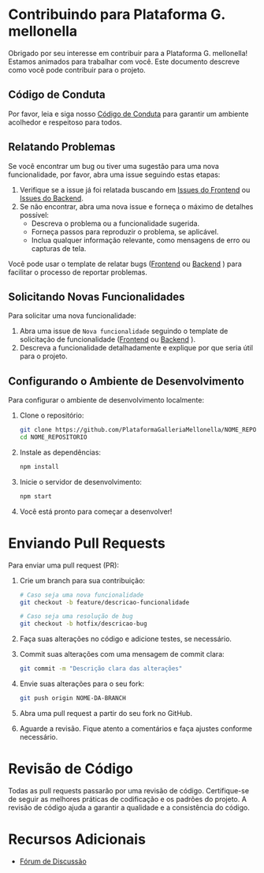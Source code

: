# Contribuindo para Plataforma G. mellonella

Obrigado por seu interesse em contribuir para a Plataforma G. mellonella! Estamos animados para trabalhar com você. Este documento descreve como você pode contribuir para o projeto.

## Código de Conduta

Por favor, leia e siga nosso [Código de Conduta](CODE_OF_CONDUCT.md) para garantir um ambiente acolhedor e respeitoso para todos.

## Relatando Problemas

Se você encontrar um bug ou tiver uma sugestão para uma nova funcionalidade, por favor, abra uma issue seguindo estas etapas:

1. Verifique se a issue já foi relatada buscando em [Issues do Frontend](https://github.com/PlataformaGalleriaMellonella/PGM-front/issues) ou [Issues do Backend](https://github.com/PlataformaGalleriaMellonella/PGM-back/issues).
2. Se não encontrar, abra uma nova issue e forneça o máximo de detalhes possível:
   - Descreva o problema ou a funcionalidade sugerida.
   - Forneça passos para reproduzir o problema, se aplicável.
   - Inclua qualquer informação relevante, como mensagens de erro ou capturas de tela.

Você pode usar o template de relatar bugs ([Frontend](https://github.com/PlataformaGalleriaMellonella/PGM-front/issues/new?template=bug_report.md) ou [Backend](https://github.com/PlataformaGalleriaMellonella/PGM-back/issues/new?template=bug_report.md) ) para facilitar o processo de reportar problemas.

## Solicitando Novas Funcionalidades

Para solicitar uma nova funcionalidade:

1. Abra uma issue de `Nova funcionalidade` seguindo o template de solicitação de funcionalidade ([Frontend](https://github.com/PlataformaGalleriaMellonella/PGM-front/issues/new?template=feature_request.md) ou [Backend](https://github.com/PlataformaGalleriaMellonella/PGM-back/issues/new?template=feature_request.md) ).
2. Descreva a funcionalidade detalhadamente e explique por que seria útil para o projeto.

## Configurando o Ambiente de Desenvolvimento

Para configurar o ambiente de desenvolvimento localmente:

1. Clone o repositório:

   ```bash
   git clone https://github.com/PlataformaGalleriaMellonella/NOME_REPOSITORIO.git
   cd NOME_REPOSITORIO
   ```

2. Instale as dependências:

   ```bash
   npm install
   ```

3. Inicie o servidor de desenvolvimento:

   ```bash
   npm start
   ```

4. Você está pronto para começar a desenvolver!

# Enviando Pull Requests

Para enviar uma pull request (PR):

1. Crie um branch para sua contribuição:

   ```bash
   # Caso seja uma nova funcionalidade
   git checkout -b feature/descricao-funcionalidade

   # Caso seja uma resolução de bug
   git checkout -b hotfix/descricao-bug
   ```

2. Faça suas alterações no código e adicione testes, se necessário.

3. Commit suas alterações com uma mensagem de commit clara:

   ```bash
   git commit -m "Descrição clara das alterações"
   ```

4. Envie suas alterações para o seu fork:

   ```bash
   git push origin NOME-DA-BRANCH
   ```

5. Abra uma pull request a partir do seu fork no GitHub.

6. Aguarde a revisão. Fique atento a comentários e faça ajustes conforme necessário.

# Revisão de Código

Todas as pull requests passarão por uma revisão de código. Certifique-se de seguir as melhores práticas de codificação e os padrões do projeto. A revisão de código ajuda a garantir a qualidade e a consistência do código.

# Recursos Adicionais

- [Fórum de Discussão](https://github.com/orgs/PlataformaGalleriaMellonella/discussions)
